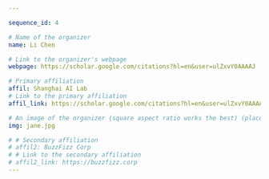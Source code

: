 ```yaml
---

sequence_id: 4

# Name of the organizer
name: Li Chen

# Link to the organizer's webpage
webpage: https://scholar.google.com/citations?hl=en&user=ulZxvY0AAAAJ

# Primary affiliation
affil: Shanghai AI Lab
# Link to the primary affiliation
affil_link: https://scholar.google.com/citations?hl=en&user=ulZxvY0AAAAJ

# An image of the organizer (square aspect ratio works the best) (place in the `assets/img/organizers` directory)
img: jane.jpg

# # Secondary affiliation
# affil2: BuzzFizz Corp
# # Link to the secondary affiliation
# affil2_link: https://buzzfizz.corp
---
```

